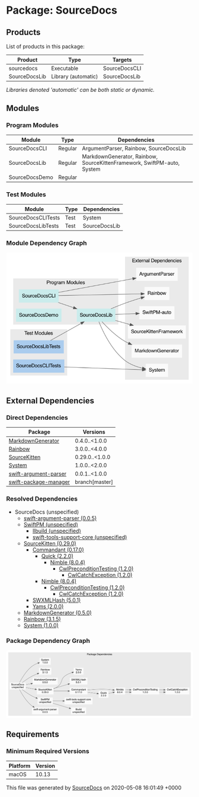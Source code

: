 # Package: **SourceDocs**

## Products

List of products in this package:

| Product | Type | Targets |
| ------- | ---- | ------- |
| sourcedocs | Executable | SourceDocsCLI |
| SourceDocsLib | Library (automatic) | SourceDocsLib |

_Libraries denoted 'automatic' can be both static or dynamic._

## Modules

### Program Modules

| Module | Type | Dependencies |
| ------ | ---- | ------------ |
| SourceDocsCLI | Regular | ArgumentParser, Rainbow, SourceDocsLib |
| SourceDocsLib | Regular | MarkdownGenerator, Rainbow, SourceKittenFramework, SwiftPM-auto, System |
| SourceDocsDemo | Regular |  |

### Test Modules

| Module | Type | Dependencies |
| ------ | ---- | ------------ |
| SourceDocsCLITests | Test | System |
| SourceDocsLibTests | Test | SourceDocsLib |

### Module Dependency Graph

[![Module Dependency Graph](PackageModules.png)](PackageModules.png)

## External Dependencies

### Direct Dependencies

| Package | Versions |
| ------- | -------- |
| [MarkdownGenerator](https://github.com/eneko/MarkdownGenerator.git) | 0.4.0..<1.0.0 |
| [Rainbow](https://github.com/onevcat/Rainbow) | 3.0.0..<4.0.0 |
| [SourceKitten](https://github.com/jpsim/SourceKitten.git) | 0.29.0..<1.0.0 |
| [System](https://github.com/eneko/System.git) | 1.0.0..<2.0.0 |
| [swift-argument-parser](https://github.com/apple/swift-argument-parser) | 0.0.1..<1.0.0 |
| [swift-package-manager](https://github.com/apple/swift-package-manager) | branch[master] |

### Resolved Dependencies

-   SourceDocs (unspecified)
    -   [swift-argument-parser (0.0.5)](https://github.com/apple/swift-argument-parser)
    -   [SwiftPM (unspecified)](https://github.com/apple/swift-package-manager)
        -   [llbuild (unspecified)](https://github.com/apple/swift-llbuild.git)
        -   [swift-tools-support-core (unspecified)](https://github.com/apple/swift-tools-support-core.git)
    -   [SourceKitten (0.29.0)](https://github.com/jpsim/SourceKitten.git)
        -   [Commandant (0.17.0)](https://github.com/Carthage/Commandant.git)
            -   [Quick (2.2.0)](https://github.com/Quick/Quick.git)
                -   [Nimble (8.0.4)](https://github.com/Quick/Nimble.git)
                    -   [CwlPreconditionTesting (1.2.0)](https://github.com/mattgallagher/CwlPreconditionTesting.git)
                        -   [CwlCatchException (1.2.0)](https://github.com/mattgallagher/CwlCatchException.git)
            -   [Nimble (8.0.4)](https://github.com/Quick/Nimble.git)
                -   [CwlPreconditionTesting (1.2.0)](https://github.com/mattgallagher/CwlPreconditionTesting.git)
                    -   [CwlCatchException (1.2.0)](https://github.com/mattgallagher/CwlCatchException.git)
        -   [SWXMLHash (5.0.1)](https://github.com/drmohundro/SWXMLHash.git)
        -   [Yams (2.0.0)](https://github.com/jpsim/Yams.git)
    -   [MarkdownGenerator (0.5.0)](https://github.com/eneko/MarkdownGenerator.git)
    -   [Rainbow (3.1.5)](https://github.com/onevcat/Rainbow)
    -   [System (1.0.0)](https://github.com/eneko/System.git)

### Package Dependency Graph

[![Package Dependency Graph](PackageDependencies.png)](PackageDependencies.png)

## Requirements

### Minimum Required Versions

| Platform | Version |
| -------- | ------- |
| macOS | 10.13 |

This file was generated by [SourceDocs](https://github.com/eneko/SourceDocs) on 2020-05-08 16:01:49 +0000